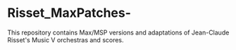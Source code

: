 # Risset_MaxPatches-
This repository contains Max/MSP versions and adaptations of Jean-Claude Risset's Music V orchestras and scores.

